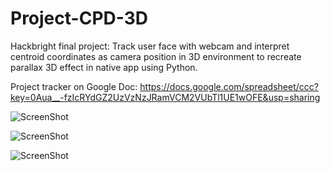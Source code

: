 Project-CPD-3D
==============


Hackbright final project: 
Track user face with webcam and interpret centroid coordinates as camera position in 3D environment to recreate parallax 3D effect in native app using Python.

Project tracker on Google Doc:
https://docs.google.com/spreadsheet/ccc?key=0Aua__-fzIcRYdGZ2UzVzNzJRamVCM2VUbTl1UE1wOFE&usp=sharing


![ScreenShot](https://github.com/JennieOhyoung/Project-Parallax3D/blob/master/screenshots/2.png)

![ScreenShot](https://raw.github.com/jennieohyoung/Project-Parallax3D/tree/master/screenshots/3.png)

![ScreenShot](https://raw.github.com/jennieohyoung/Project-Parallax3D/tree/master/screenshots/4.png)
